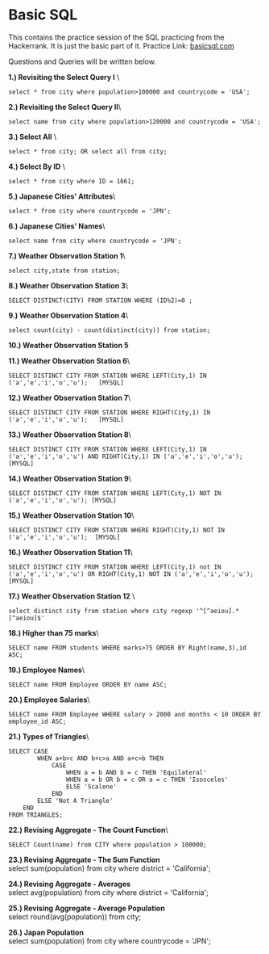 # Basic SQL
This contains the practice session of the SQL practicing from the Hackerrank. It is just the basic part of it. 
Practice Link: [basicsql.com](https://www.hackerrank.com/domains/sql?filters%5Bskills%5D%5B%5D=SQL%20%28Basic%29)

Questions and Queries will be written below.

**1.) Revisiting the Select Query I** \
```
select * from city where population>100000 and countrycode = 'USA';
```

**2.) Revisiting the Select Query II**\
```
select name from city where population>120000 and countrycode = 'USA';
```

**3.) Select All** \
```
select * from city; OR select all from city;
```

**4.) Select By ID** \
```
select * from city where ID = 1661;
```

**5.) Japanese Cities' Attributes**\
```
select * from city where countrycode = 'JPN';
```

**6.) Japanese Cities' Names**\
```
select name from city where countrycode = 'JPN';
```

**7.) Weather Observation Station 1**\
```
select city,state from station;
```

**8.) Weather Observation Station 3**\
```
SELECT DISTINCT(CITY) FROM STATION WHERE (ID%2)=0 ;
```

**9.) Weather Observation Station 4**\
```
select count(city) - count(distinct(city)) from station;
```

**10.) Weather Observation Station 5**


**11.) Weather Observation Station 6**\
```
SELECT DISTINCT CITY FROM STATION WHERE LEFT(City,1) IN ('a','e','i','o','u');   [MYSQL]
```

**12.) Weather Observation Station 7**\
```
SELECT DISTINCT CITY FROM STATION WHERE RIGHT(City,1) IN ('a','e','i','o','u');   [MYSQL]
```

**13.) Weather Observation Station 8**\
```
SELECT DISTINCT CITY FROM STATION WHERE LEFT(City,1) IN ('a','e','i','o','u') AND RIGHT(City,1) IN ('a','e','i','o','u');    [MYSQL]
```

**14.) Weather Observation Station 9**\
```
SELECT DISTINCT CITY FROM STATION WHERE LEFT(City,1) NOT IN ('a','e','i','o','u'); [MYSQL]
```

**15.) Weather Observation Station 10**\
```
SELECT DISTINCT CITY FROM STATION WHERE RIGHT(City,1) NOT IN ('a','e','i','o','u');  [MYSQL]
```

**16.) Weather Observation Station 11**\
```
SELECT DISTINCT CITY FROM STATION WHERE LEFT(City,1) not IN ('a','e','i','o','u') OR RIGHT(City,1) NOT IN ('a','e','i','o','u');    [MYSQL]
```


**17.) Weather Observation Station 12** \
```
select distinct city from station where city regexp '^[^aeiou].*[^aeiou]$'
```

**18.) Higher than 75 marks**\
```
SELECT name FROM students WHERE marks>75 ORDER BY Right(name,3),id ASC; 
```

**19.) Employee Names**\
```
SELECT name FROM Employee ORDER BY name ASC;
```

**20.) Employee Salaries**\
```
SELECT name FROM Employee WHERE salary > 2000 and months < 10 ORDER BY employee_id ASC;
```

**21.) Types of Triangles**\
```
SELECT CASE
        WHEN a+b>c AND b+c>a AND a+c>b THEN
            CASE
                WHEN a = b AND b = c THEN 'Equilateral'
                WHEN a = b OR b = c OR a = c THEN 'Isosceles'
                ELSE 'Scalene'
            END
        ELSE 'Not A Triangle'
    END
FROM TRIANGLES;
```

**22.) Revising Aggregate - The Count Function**\
```
SELECT Count(name) from CITY where population > 100000;
```

**23.) Revising Aggregate - The Sum Function**\
select sum(population) from city where district = 'California';

**24.) Revising Aggregate - Averages**\
select avg(population) from city where district = 'California';

**25.) Revising Aggregate - Average Population**\
select round(avg(population)) from city;

**26.) Japan Population**\
select sum(population) from city where countrycode = 'JPN';